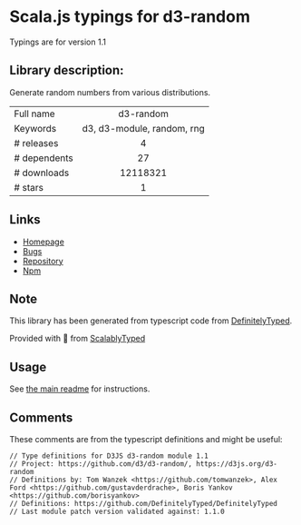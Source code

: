 
# Scala.js typings for d3-random

Typings are for version 1.1

 ## Library description:
Generate random numbers from various distributions.

|                    |                 |
| ------------------ | :-------------: |
| Full name          | d3-random |
| Keywords           | d3, d3-module, random, rng |
| # releases         | 4 |
| # dependents       | 27 |
| # downloads        | 12118321 |
| # stars            | 1 |

## Links
- [Homepage](https://d3js.org/d3-random/)
- [Bugs](https://github.com/d3/d3-random/issues)
- [Repository](https://github.com/d3/d3-random)
- [Npm](https://www.npmjs.com/package/d3-random)
    


## Note
This library has been generated from typescript code from [DefinitelyTyped](https://definitelytyped.org).

Provided with :purple_heart: from [ScalablyTyped](https://github.com/oyvindberg/ScalablyTyped)

## Usage
See [the main readme](../../readme.md) for instructions.

## Comments

These comments are from the typescript definitions and might be useful:
```
// Type definitions for D3JS d3-random module 1.1
// Project: https://github.com/d3/d3-random/, https://d3js.org/d3-random
// Definitions by: Tom Wanzek <https://github.com/tomwanzek>, Alex Ford <https://github.com/gustavderdrache>, Boris Yankov <https://github.com/borisyankov>
// Definitions: https://github.com/DefinitelyTyped/DefinitelyTyped
// Last module patch version validated against: 1.1.0

```

